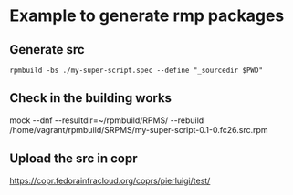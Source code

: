 # Example to generate rmp packages
## Generate src
```
rpmbuild -bs ./my-super-script.spec --define "_sourcedir $PWD"
```
## Check in the building works
mock --dnf --resultdir=~/rpmbuild/RPMS/ --rebuild /home/vagrant/rpmbuild/SRPMS/my-super-script-0.1-0.fc26.src.rpm

## Upload the src in copr
https://copr.fedorainfracloud.org/coprs/pierluigi/test/
